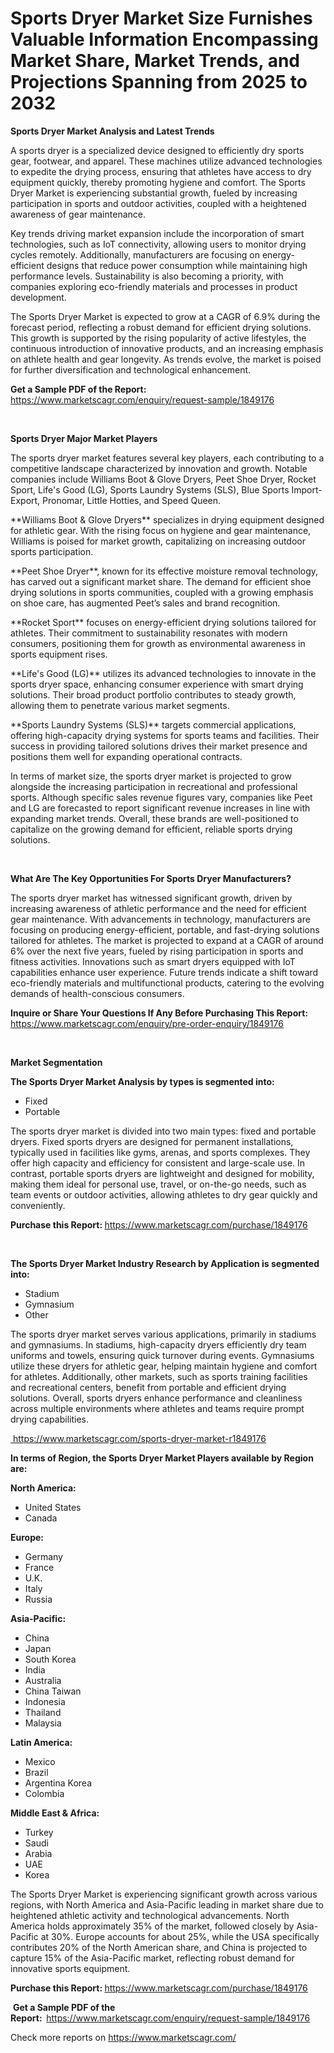 <p><h1>Sports Dryer Market Size Furnishes Valuable Information Encompassing Market Share, Market Trends, and Projections Spanning from 2025 to 2032</h1></p><p><strong>Sports Dryer Market Analysis and Latest Trends</strong></p>
<p><p>A sports dryer is a specialized device designed to efficiently dry sports gear, footwear, and apparel. These machines utilize advanced technologies to expedite the drying process, ensuring that athletes have access to dry equipment quickly, thereby promoting hygiene and comfort. The Sports Dryer Market is experiencing substantial growth, fueled by increasing participation in sports and outdoor activities, coupled with a heightened awareness of gear maintenance. </p><p>Key trends driving market expansion include the incorporation of smart technologies, such as IoT connectivity, allowing users to monitor drying cycles remotely. Additionally, manufacturers are focusing on energy-efficient designs that reduce power consumption while maintaining high performance levels. Sustainability is also becoming a priority, with companies exploring eco-friendly materials and processes in product development.</p><p>The Sports Dryer Market is expected to grow at a CAGR of 6.9% during the forecast period, reflecting a robust demand for efficient drying solutions. This growth is supported by the rising popularity of active lifestyles, the continuous introduction of innovative products, and an increasing emphasis on athlete health and gear longevity. As trends evolve, the market is poised for further diversification and technological enhancement.</p></p>
<p><strong>Get a Sample PDF of the Report:&nbsp;</strong> <a href="https://www.marketscagr.com/enquiry/request-sample/1849176?utm_campaign=2804&utm_medium=2&utm_source=Github&utm_content=ia&utm_term=11042025&utm_id=sports-dryer">https://www.marketscagr.com/enquiry/request-sample/1849176</a></p>
<p>&nbsp;</p>
<p><strong>Sports Dryer Major Market Players</strong></p>
<p><p>The sports dryer market features several key players, each contributing to a competitive landscape characterized by innovation and growth. Notable companies include Williams Boot & Glove Dryers, Peet Shoe Dryer, Rocket Sport, Life's Good (LG), Sports Laundry Systems (SLS), Blue Sports Import-Export, Pronomar, Little Hotties, and Speed Queen.</p><p>**Williams Boot & Glove Dryers** specializes in drying equipment designed for athletic gear. With the rising focus on hygiene and gear maintenance, Williams is poised for market growth, capitalizing on increasing outdoor sports participation.</p><p>**Peet Shoe Dryer**, known for its effective moisture removal technology, has carved out a significant market share. The demand for efficient shoe drying solutions in sports communities, coupled with a growing emphasis on shoe care, has augmented Peet’s sales and brand recognition.</p><p>**Rocket Sport** focuses on energy-efficient drying solutions tailored for athletes. Their commitment to sustainability resonates with modern consumers, positioning them for growth as environmental awareness in sports equipment rises.</p><p>**Life's Good (LG)** utilizes its advanced technologies to innovate in the sports dryer space, enhancing consumer experience with smart drying solutions. Their broad product portfolio contributes to steady growth, allowing them to penetrate various market segments.</p><p>**Sports Laundry Systems (SLS)** targets commercial applications, offering high-capacity drying systems for sports teams and facilities. Their success in providing tailored solutions drives their market presence and positions them well for expanding operational contracts.</p><p>In terms of market size, the sports dryer market is projected to grow alongside the increasing participation in recreational and professional sports. Although specific sales revenue figures vary, companies like Peet and LG are forecasted to report significant revenue increases in line with expanding market trends. Overall, these brands are well-positioned to capitalize on the growing demand for efficient, reliable sports drying solutions.</p></p>
<p>&nbsp;</p>
<p><strong>What Are The Key Opportunities For Sports Dryer Manufacturers?</strong></p>
<p><p>The sports dryer market has witnessed significant growth, driven by increasing awareness of athletic performance and the need for efficient gear maintenance. With advancements in technology, manufacturers are focusing on producing energy-efficient, portable, and fast-drying solutions tailored for athletes. The market is projected to expand at a CAGR of around 6% over the next five years, fueled by rising participation in sports and fitness activities. Innovations such as smart dryers equipped with IoT capabilities enhance user experience. Future trends indicate a shift toward eco-friendly materials and multifunctional products, catering to the evolving demands of health-conscious consumers.</p></p>
<p><strong>Inquire or Share Your Questions If Any Before Purchasing This Report:</strong> <a href="https://www.marketscagr.com/enquiry/pre-order-enquiry/1849176?utm_campaign=2804&utm_medium=2&utm_source=Github&utm_content=ia&utm_term=11042025&utm_id=sports-dryer">https://www.marketscagr.com/enquiry/pre-order-enquiry/1849176</a></p>
<p>&nbsp;</p>
<p><strong>Market Segmentation</strong></p>
<p><strong>The Sports Dryer Market Analysis by types is segmented into:</strong></p>
<p><ul><li>Fixed</li><li>Portable</li></ul></p>
<p><p>The sports dryer market is divided into two main types: fixed and portable dryers. Fixed sports dryers are designed for permanent installations, typically used in facilities like gyms, arenas, and sports complexes. They offer high capacity and efficiency for consistent and large-scale use. In contrast, portable sports dryers are lightweight and designed for mobility, making them ideal for personal use, travel, or on-the-go needs, such as team events or outdoor activities, allowing athletes to dry gear quickly and conveniently.</p></p>
<p><strong>Purchase this Report:&nbsp;</strong><a href="https://www.marketscagr.com/purchase/1849176?utm_campaign=2804&utm_medium=2&utm_source=Github&utm_content=ia&utm_term=11042025&utm_id=sports-dryer">https://www.marketscagr.com/purchase/1849176</a></p>
<p>&nbsp;</p>
<p><strong>The Sports Dryer Market Industry Research by Application is segmented into:</strong></p>
<p><ul><li>Stadium</li><li>Gymnasium</li><li>Other</li></ul></p>
<p><p>The sports dryer market serves various applications, primarily in stadiums and gymnasiums. In stadiums, high-capacity dryers efficiently dry team uniforms and towels, ensuring quick turnover during events. Gymnasiums utilize these dryers for athletic gear, helping maintain hygiene and comfort for athletes. Additionally, other markets, such as sports training facilities and recreational centers, benefit from portable and efficient drying solutions. Overall, sports dryers enhance performance and cleanliness across multiple environments where athletes and teams require prompt drying capabilities.</p></p>
<p><a href="https://www.marketscagr.com/sports-dryer-market-r1849176?utm_campaign=2804&utm_medium=2&utm_source=Github&utm_content=ia&utm_term=11042025&utm_id=sports-dryer">&nbsp;https://www.marketscagr.com/sports-dryer-market-r1849176</a></p>
<p><strong>In terms of Region, the Sports Dryer Market Players available by Region are:</strong></p>
<p>
    <p> <strong> North America: </strong>
        <ul>
            <li>United States</li>
            <li>Canada</li>
        </ul>
        </p> 
    <p> <strong> Europe: </strong>
        <ul>
            <li>Germany</li>
            <li>France</li>
            <li>U.K.</li>
            <li>Italy</li>
            <li>Russia</li>
        </ul>
        </p> 
    <p> <strong> Asia-Pacific: </strong>
        <ul>
            <li>China</li>
            <li>Japan</li>
            <li>South Korea</li>
            <li>India</li>
            <li>Australia</li>
            <li>China Taiwan</li>
            <li>Indonesia</li>
            <li>Thailand</li>
            <li>Malaysia</li>
        </ul>
        </p> 
    <p> <strong> Latin America: </strong>
        <ul>
            <li>Mexico</li>
            <li>Brazil</li>
            <li>Argentina Korea</li>
            <li>Colombia</li>
        </ul>
        </p> 
    <p> <strong> Middle East & Africa: </strong>
        <ul>
            <li>Turkey</li>
            <li>Saudi</li>
            <li>Arabia</li>
            <li>UAE</li>
            <li>Korea</li>
        </ul>
    </p>
    </p>
<p><p>The Sports Dryer Market is experiencing significant growth across various regions, with North America and Asia-Pacific leading in market share due to heightened athletic activity and technological advancements. North America holds approximately 35% of the market, followed closely by Asia-Pacific at 30%. Europe accounts for about 25%, while the USA specifically contributes 20% of the North American share, and China is projected to capture 15% of the Asia-Pacific market, reflecting robust demand for innovative sports equipment.</p></p>
<p><strong>Purchase this Report: </strong><a href="https://www.marketscagr.com/purchase/1849176?utm_campaign=2804&utm_medium=2&utm_source=Github&utm_content=ia&utm_term=11042025&utm_id=sports-dryer">https://www.marketscagr.com/purchase/1849176</a></p>
<p>&nbsp;<strong>Get a Sample PDF of the Report:&nbsp;&nbsp;</strong><a href="https://www.marketscagr.com/enquiry/request-sample/1849176?utm_campaign=2804&utm_medium=2&utm_source=Github&utm_content=ia&utm_term=11042025&utm_id=sports-dryer">https://www.marketscagr.com/enquiry/request-sample/1849176</a></p>
<p><strong></strong></p>
<p>Check more reports on <a href="https://www.marketscagr.com/?utm_campaign=2804&utm_medium=2&utm_source=Github&utm_content=ia&utm_term=11042025&utm_id=sports-dryer">https://www.marketscagr.com/</a></p>